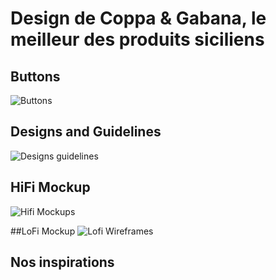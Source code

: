 # Design de Coppa & Gabana, le meilleur des produits siciliens

## Buttons
![Buttons](https://github.com/antoinekc/coppa_gabana_design/assets/55704462/d3eff6d1-11a1-4ef5-885f-437a4187e4a3)

## Designs and Guidelines
![Designs guidelines](https://github.com/antoinekc/coppa_gabana_design/assets/55704462/ddae17e5-305d-4b97-afa9-469daf6b7ecc)

## HiFi Mockup
![Hifi Mockups](https://github.com/antoinekc/coppa_gabana_design/assets/55704462/997380dc-fad9-4808-9d82-ff8a5a805d5f)

##LoFi Mockup
![Lofi Wireframes](https://github.com/antoinekc/coppa_gabana_design/assets/55704462/ec99011c-cbcd-4069-a708-9ca152ede5b5)

## Nos inspirations
